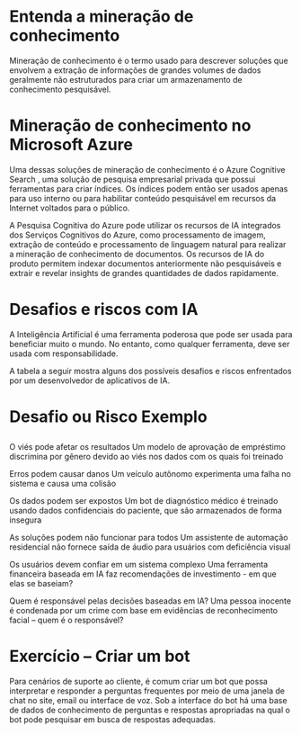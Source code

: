 # Entenda a mineração de conhecimento

Mineração de conhecimento é o termo usado para descrever soluções que envolvem a extração de informações de grandes volumes de dados geralmente não estruturados para criar um armazenamento de conhecimento pesquisável.

# Mineração de conhecimento no Microsoft Azure
Uma dessas soluções de mineração de conhecimento é o Azure Cognitive Search , uma solução de pesquisa empresarial privada que possui ferramentas para criar índices. Os índices podem então ser usados apenas para uso interno ou para habilitar conteúdo pesquisável em recursos da Internet voltados para o público.

A Pesquisa Cognitiva do Azure pode utilizar os recursos de IA integrados dos Serviços Cognitivos do Azure, como processamento de imagem, extração de conteúdo e processamento de linguagem natural para realizar a mineração de conhecimento de documentos. Os recursos de IA do produto permitem indexar documentos anteriormente não pesquisáveis e extrair e revelar insights de grandes quantidades de dados rapidamente.

# Desafios e riscos com IA

A Inteligência Artificial é uma ferramenta poderosa que pode ser usada para beneficiar muito o mundo. No entanto, como qualquer ferramenta, deve ser usada com responsabilidade.

A tabela a seguir mostra alguns dos possíveis desafios e riscos enfrentados por um desenvolvedor de aplicativos de IA.

# Desafio ou Risco	Exemplo </P>
O viés pode afetar os resultados	Um modelo de aprovação de empréstimo discrimina por gênero devido ao viés nos dados com os quais foi treinado </P>
Erros podem causar danos	Um veículo autônomo experimenta uma falha no sistema e causa uma colisão </P>
Os dados podem ser expostos	Um bot de diagnóstico médico é treinado usando dados confidenciais do paciente, que são armazenados de forma insegura </P>
As soluções podem não funcionar para todos	Um assistente de automação residencial não fornece saída de áudio para usuários com deficiência visual </P>
Os usuários devem confiar em um sistema complexo	Uma ferramenta financeira baseada em IA faz recomendações de investimento - em que elas se baseiam? </P>
Quem é responsável pelas decisões baseadas em IA?	Uma pessoa inocente é condenada por um crime com base em evidências de reconhecimento facial – quem é o responsável? </p>

# Exercício – Criar um bot

Para cenários de suporte ao cliente, é comum criar um bot que possa interpretar e responder a perguntas frequentes por meio de uma janela de chat no site, email ou interface de voz. Sob a interface do bot há uma base de dados de conhecimento de perguntas e respostas apropriadas na qual o bot pode pesquisar em busca de respostas adequadas.
